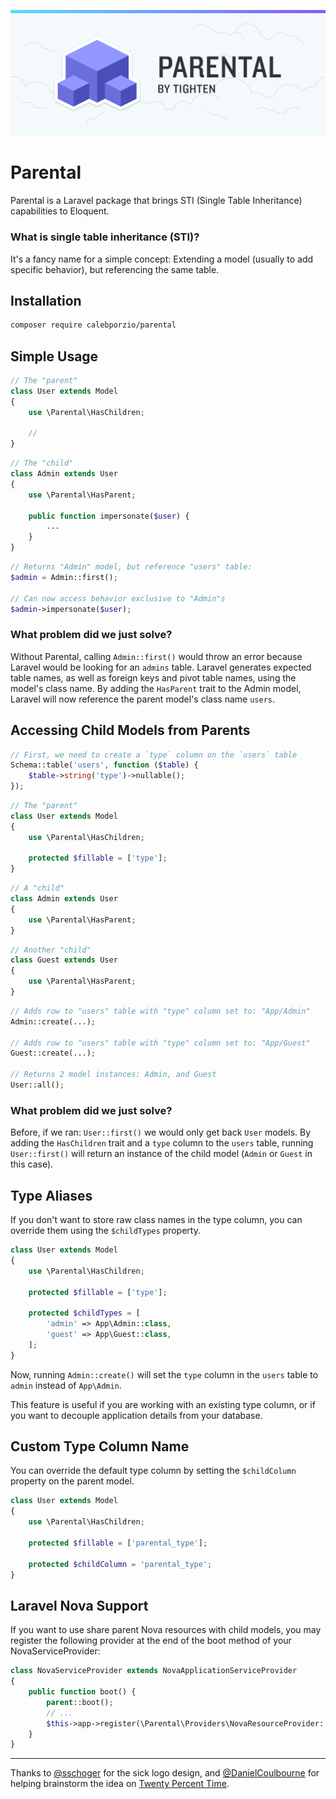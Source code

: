 ![Parental - Use single table inheritance in your Laravel App](parental-banner.png)

# Parental

Parental is a Laravel package that brings STI (Single Table Inheritance) capabilities to Eloquent.

### What is single table inheritance (STI)?

It's a fancy name for a simple concept: Extending a model (usually to add specific behavior), but referencing the same table.

## Installation

```bash
composer require calebporzio/parental
```

## Simple Usage

```php
// The "parent"
class User extends Model
{
    use \Parental\HasChildren;

    //
}
```

```php
// The "child"
class Admin extends User
{
    use \Parental\HasParent;

    public function impersonate($user) {
        ...
    }
}
```

```php
// Returns "Admin" model, but reference "users" table:
$admin = Admin::first();

// Can now access behavior exclusive to "Admin"s
$admin->impersonate($user);
```

### What problem did we just solve?
Without Parental, calling `Admin::first()` would throw an error because Laravel would be looking for an `admins` table. Laravel generates expected table names, as well as foreign keys and pivot table names, using the model's class name. By adding the `HasParent` trait to the Admin model, Laravel will now reference the parent model's class name `users`.

## Accessing Child Models from Parents

```php
// First, we need to create a `type` column on the `users` table
Schema::table('users', function ($table) {
    $table->string('type')->nullable();
});
```

```php
// The "parent"
class User extends Model
{
    use \Parental\HasChildren;

    protected $fillable = ['type'];
}
```

```php
// A "child"
class Admin extends User
{
    use \Parental\HasParent;
}
```

```php
// Another "child"
class Guest extends User
{
    use \Parental\HasParent;
}
```


```php
// Adds row to "users" table with "type" column set to: "App/Admin"
Admin::create(...);

// Adds row to "users" table with "type" column set to: "App/Guest"
Guest::create(...);

// Returns 2 model instances: Admin, and Guest
User::all();
```

### What problem did we just solve?
Before, if we ran: `User::first()` we would only get back `User` models. By adding the `HasChildren` trait and a `type` column to the `users` table, running `User::first()` will return an instance of the child model (`Admin` or `Guest` in this case).

## Type Aliases
If you don't want to store raw class names in the type column, you can override them using the `$childTypes` property.

```php
class User extends Model
{
    use \Parental\HasChildren;

    protected $fillable = ['type'];

    protected $childTypes = [
        'admin' => App\Admin::class,
        'guest' => App\Guest::class,
    ];
}
```

Now, running `Admin::create()` will set the `type` column in the `users` table to `admin` instead of `App\Admin`.

This feature is useful if you are working with an existing type column, or if you want to decouple application details from your database.

## Custom Type Column Name
You can override the default type column by setting the `$childColumn` property on the parent model.

```php
class User extends Model
{
    use \Parental\HasChildren;

    protected $fillable = ['parental_type'];

    protected $childColumn = 'parental_type';
}
```

## Laravel Nova Support
If you want to use share parent Nova resources with child models, you may register the following provider at the end of the boot method of your NovaServiceProvider:

```php
class NovaServiceProvider extends NovaApplicationServiceProvider
{
    public function boot() {
        parent::boot();
        // ...
        $this->app->register(\Parental\Providers\NovaResourceProvider::class);
    }
}
```

---

Thanks to [@sschoger](https://twitter.com/steveschoger) for the sick logo design, and [@DanielCoulbourne](https://twitter.com/DCoulbourne) for helping brainstorm the idea on [Twenty Percent Time](http://twentypercent.fm/).
